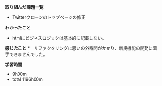 **取り組んだ課題一覧**
* Twitterクローンのトップページの修正

**わかったこと**
* htmlにビジネスロジックは基本的に記載しない。

**感じたこと**
*　リファクタリングに思いの外時間がかかり、新規機能の開発に着手できませんでした。

**学習時間**
* 9h00m
 * total 1196h00m
